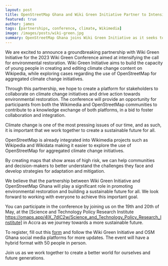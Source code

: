 ```yaml
---
layout: post
title: OpenStreetMap Ghana and Wiki Green Initiative Partner to Intensify the Call for Environmental Restoration
featured: true
author: james
tags: [partnerships, conference, climate, Wikimedia]
image: /images/posts/wiki-green.jpg
summary: OpenStreetMap Ghana joins Wiki Green Initiative as it seeks to promote climate change awareness and environmental sustainability through education, collaboration and innovation. The Initiative leverages the opportunities of the digital space to promote climate and environmental education riding on the resource of the Open Movement.
---
```



We are excited to announce a groundbreaking partnership with Wiki Green Initiative for the 2023 Wiki Green Conference aimed at intensifying the call for environmental restoration. Wiki Green Initiative aims to build the capacity of young people in creating and editing climate change content on Wikipedia, while exploring cases regarding the use of OpenStreetMap for aggregated climate change initiatives.

Through this partnership, we hope to create a platform for stakeholders to collaborate on climate change initiatives and drive action towards environmental restoration. The conference will provide an opportunity for participants from both the Wikimedia and OpenStreetMap communities to contribute to a knowledge exchange of both platforms, in a bid to foster collaboration and integration. 

Climate change is one of the most pressing issues of our time, and as such, it is important that we work together to create a sustainable future for all.

OpenStreetMap is already integrated into Wikimedia projects such as Wikipedia and Wikidata making it easier to explore the use of OpenStreetMap for aggregated climate change initiatives.

By creating maps that show areas of high risk, we can help communities and decision-makers to better understand the challenges they face and develop strategies for adaptation and mitigation.

We believe that the partnership between Wiki Green Initiative and OpenStreetMap Ghana will play a significant role in promoting environmental restoration and building a sustainable future for all. We look forward to working with everyone to achieve this important goal.

You can participate in the conference by joining us on the 19th and 20th of May, at the [Science and Technology Policy Research Institute https://omaps.app/4lX_7dlC2w/Science_and_Technology_Policy_Research_Institute] in Accra as we journey towards a more sustainable future. 

To register, fill out this [form](https://forms.gle/zKqmcwrdW7NMG5cC8) and follow the Wiki Green Initiative and OSM Ghana social media platforms for more updates. The event will have a hybrid format with 50 people in person. 

Join us as we work together to create a better world for ourselves and future generations.

